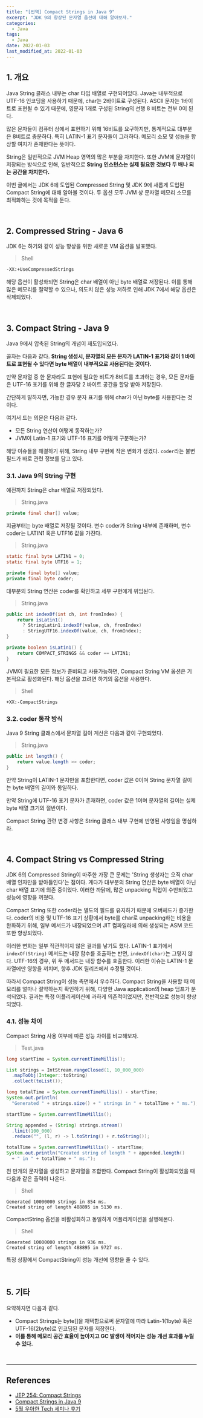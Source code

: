 ```yaml
---
title: "[번역] Compact Strings in Java 9"
excerpt: "JDK 9의 향상된 문자열 옵션에 대해 알아보자."
categories:
  - Java
tags:
  - Java
date: 2022-01-03
last_modified_at: 2022-01-03
---
```


## 1. 개요

Java String 클래스 내부는 char 타입 배열로 구현되어있다. Java는 내부적으로 UTF-16 인코딩을 사용하기 때문에, char는 2바이트로 구성된다. ASCII 문자는 1바이트로 표현될 수 있기 때문에, 영문자 1개로 구성된 String의 선행 8 비트는 전부 0이 된다.

많은 문자들이 컴퓨터 상에서 표현하기 위해 16비트를 요구하지만, 통계적으로 대부분은 8비트로 충분하다. 특히 LATIN-1 표기 문자들이 그러하다. 메모리 소모 및 성능을 향상할 여지가 존재한다는 뜻이다.

String은 일반적으로 JVM Heap 영역의 많은 부분을 차지한다. 또한 JVM에 문자열이 저장되는 방식으로 인해, 일반적으로 **String 인스턴스는 실제 필요한 것보다 두 배나 되는 공간을 차지한다.**

이번 글에서는 JDK 6에 도입된 Compressed String 및 JDK 9에 새롭게 도입된 Compact String에 대해 알아볼 것이다. 두 옵션 모두 JVM 상 문자열 메모리 소모를 최적화하는 것에 목적을 둔다.

<br>

## 2. Compressed String - Java 6

JDK 6는 하기와 같이 성능 향상을 위한 새로운 VM 옵션을 발표했다.

> Shell

```bash
-XX:+UseCompressedStrings
```

해당 옵션이 활성화되면 String은 char 배열이 아닌 byte 배열로 저장된다. 이를 통해 많은 메모리를 절약할 수 있으나, 의도치 않은 성능 저하로 인해 JDK 7에서 해당 옵션은 삭제되었다.

<br>

## 3. Compact String - Java 9

Java 9에서 압축된 String의 개념이 재도입되었다.

골자는 다음과 같다. **String 생성시, 문자열의 모든 문자가 LATIN-1 표기와 같이 1 바이트로 표현될 수 있다면 byte 배열이 내부적으로 사용된다는 것이다.**

만약 문자열 중 한 문자라도 표현에 필요한 비트가 8비트를 초과하는 경우, 모든 문자들은 UTF-16 표기를 위해 한 글자당 2 바이트 공간을 할당 받아 저장된다.

간단하게 말하자면, 가능한 경우 문자 표기를 위해 char가 아닌 byte를 사용한다는 것이다.

여기서 드는 의문은 다음과 같다.

* 모든 String 연산이 어떻게 동작하는가?
* JVM이 Latin-1 표기와 UTF-16 표기를 어떻게 구분하는가?

해당 이슈들을 해결하기 위해, String 내부 구현에 작은 변화가 생겼다. ``coder``라는 불변 필드가 바로 관련 정보를 담고 있다.

### 3.1. Java 9의 String 구현

예전까지 String은 char 배열로 저장되었다.

> String.java

```java
private final char[] value;
```

지금부터는 byte 배열로 저장될 것이다. 변수 coder가 String 내부에 존재하며, 변수 coder는 LATIN1 혹은 UTF16 값을 가진다.

> String.java

```java
static final byte LATIN1 = 0;
static final byte UTF16 = 1;

private final byte[] value;
private final byte coder;
```

대부분의 String 연산은 coder를 확인하고 세부 구현에게 위임된다.

> String.java

```java
public int indexOf(int ch, int fromIndex) {
    return isLatin1()
      ? StringLatin1.indexOf(value, ch, fromIndex)
      : StringUTF16.indexOf(value, ch, fromIndex);
}  

private boolean isLatin1() {
    return COMPACT_STRINGS && coder == LATIN1;
}
```

JVM이 필요한 모든 정보가 준비되고 사용가능하면, Compact String VM 옵션은 기본적으로 활성화된다. 해당 옵션을 끄려면 하기의 옵션을 사용한다.

> Shell

```bash
+XX:-CompactStrings
```

### 3.2. coder 동작 방식

Java 9 String 클래스에서 문자열 길이 계산은 다음과 같이 구현되었다.

> String.java

```java
public int length() {
    return value.length >> coder;
}
```

만약 String이 LATIN-1 문자만을 포함한다면, coder 값은 0이며 String 문자열 길이는 byte 배열의 길이와 동일하다.

만약 String에 UTF-16 표기 문자가 존재하면, coder 값은 1이며 문자열의 길이는 실제 byte 배열 크기의 절반이다.

Compact String 관련 변경 사항은 String 클래스 내부 구현에 반영된 사항임을 명심하라.

<br>

## 4. Compact String vs Compressed String

JDK 6의 Compressed String이 마주한 가장 큰 문제는 'String 생성자는 오직 char 배열 인자만을 받아들인다'는 점이다. 게다가 대부분의 String 연산은 byte 배열이 아닌 char 배열 표기에 의존 중이었다. 이러한 까닭에, 많은 unpacking 작업이 수반되었고 성능에 영향을 끼쳤다.

Compact String 또한 coder라는 별도의 필드를 유지하기 때문에 오버헤드가 증가한다. coder의 비용 및 UTF-16 표기 상황에서 byte를 char로 unpacking하는 비용을 완화하기 위해, 일부 메서드가 내장되었으며 JIT 컴파일러에 의해 생성되는 ASM 코드 또한 향상되었다.

이러한 변화는 일부 직관적이지 않은 결과를 낳기도 했다. LATIN-1 표기에서 ``indexOf(String)`` 메서드는 내장 함수를 호출하는 반면, ``indexOf(char)``는 그렇지 않다. UTF-16의 경우, 위 두 메서드는 내장 함수를 호출한다. 이러한 이슈는 LATIN-1 문자열에만 영향을 끼치며, 향후 JDK 릴리즈에서 수정될 것이다.

따라서 Compact String이 성능 측면에서 우수하다. Compact String을 사용할 때 메모리를 얼마나 절약하는지 확인하기 위해, 다양한 Java application의 heap 덤프가 분석되었다. 결과는 특정 어플리케이션에 과하게 의존적이었지만, 전반적으로 성능이 향상되었다.

### 4.1. 성능 차이

Compact String 사용 여부에 따른 성능 차이를 비교해보자.

> Test.java

```java
long startTime = System.currentTimeMillis();

List strings = IntStream.rangeClosed(1, 10_000_000)
  .mapToObj(Integer::toString)
  .collect(toList());

long totalTime = System.currentTimeMillis() - startTime;
System.out.println(
  "Generated " + strings.size() + " strings in " + totalTime + " ms.");

startTime = System.currentTimeMillis();

String appended = (String) strings.stream()
  .limit(100_000)
  .reduce("", (l, r) -> l.toString() + r.toString());

totalTime = System.currentTimeMillis() - startTime;
System.out.println("Created string of length " + appended.length()
  + " in " + totalTime + " ms.");
```

천 만개의 문자열을 생성하고 문자열을 조합한다. Compact String이 활성화되었을 때 다음과 같은 출력이 나온다.

> Shell

```
Generated 10000000 strings in 854 ms.
Created string of length 488895 in 5130 ms.
```

CompactString 옵션을 비활성화하고 동일하게 어플리케이션을 실행해본다.

> Shell

```
Generated 10000000 strings in 936 ms.
Created string of length 488895 in 9727 ms.
```

특정 상황에서 CompactString이 성능 개선에 영향을 줄 수 있다.

<br>

## 5. 기타

요약하자면 다음과 같다.

* Compact Strings는 byte[]을 채택함으로써 문자열에 따라 Latin-1(1byte) 혹은 UTF-16(2byte)로 인코딩된 문자를 저장한다.
* **이를 통해 메모리 공간 효율이 높아지고 GC 발생이 적어지는 성능 개선 효과를 누릴 수 있다.**

<br>

---

## References

* [JEP 254: Compact Strings](https://openjdk.java.net/jeps/254)
* [Compact Strings in Java 9](https://www.baeldung.com/java-9-compact-string)
* [5월 우아한 Tech 세미나 후기](https://techblog.woowahan.com/2627/)

